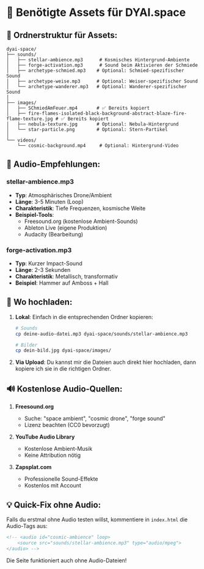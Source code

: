# 🎨 Benötigte Assets für DYAI.space

## 📁 Ordnerstruktur für Assets:

```
dyai-space/
├── sounds/
│   ├── stellar-ambience.mp3      # Kosmisches Hintergrund-Ambiente
│   ├── forge-activation.mp3      # Sound beim Aktivieren der Schmiede
│   ├── archetype-schmied.mp3    # Optional: Schmied-spezifischer Sound
│   ├── archetype-weise.mp3      # Optional: Weiser-spezifischer Sound
│   └── archetype-wanderer.mp3   # Optional: Wanderer-spezifischer Sound
│
├── images/
│   ├── SChmiedAmFeuer.mp4       # ✅ Bereits kopiert
│   ├── fire-flames-isolated-black-background-abstract-blaze-fire-flame-texture.jpg # ✅ Bereits kopiert
│   ├── nebula-texture.jpg       # Optional: Nebula-Hintergrund
│   └── star-particle.png        # Optional: Stern-Partikel
│
└── videos/
    └── cosmic-background.mp4     # Optional: Hintergrund-Video
```

## 🎵 Audio-Empfehlungen:

### stellar-ambience.mp3
- **Typ**: Atmosphärisches Drone/Ambient
- **Länge**: 3-5 Minuten (Loop)
- **Charakteristik**: Tiefe Frequenzen, kosmische Weite
- **Beispiel-Tools**: 
  - Freesound.org (kostenlose Ambient-Sounds)
  - Ableton Live (eigene Produktion)
  - Audacity (Bearbeitung)

### forge-activation.mp3
- **Typ**: Kurzer Impact-Sound
- **Länge**: 2-3 Sekunden
- **Charakteristik**: Metallisch, transformativ
- **Beispiel**: Hammer auf Amboss + Hall

## 🌟 Wo hochladen:

1. **Lokal**: Einfach in die entsprechenden Ordner kopieren:
   ```bash
   # Sounds
   cp deine-audio-datei.mp3 dyai-space/sounds/stellar-ambience.mp3
   
   # Bilder
   cp dein-bild.jpg dyai-space/images/
   ```

2. **Via Upload**: Du kannst mir die Dateien auch direkt hier hochladen, dann kopiere ich sie in die richtigen Ordner.

## 🔊 Kostenlose Audio-Quellen:

1. **Freesound.org**
   - Suche: "space ambient", "cosmic drone", "forge sound"
   - Lizenz beachten (CC0 bevorzugt)

2. **YouTube Audio Library**
   - Kostenlose Ambient-Musik
   - Keine Attribution nötig

3. **Zapsplat.com**
   - Professionelle Sound-Effekte
   - Kostenlos mit Account

## 💡 Quick-Fix ohne Audio:

Falls du erstmal ohne Audio testen willst, kommentiere in `index.html` die Audio-Tags aus:
```html
<!-- <audio id="cosmic-ambience" loop>
    <source src="sounds/stellar-ambience.mp3" type="audio/mpeg">
</audio> -->
```

Die Seite funktioniert auch ohne Audio-Dateien! 